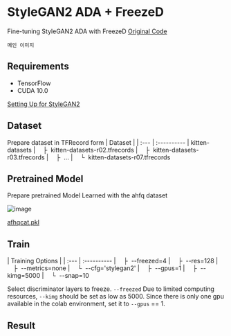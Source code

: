 
# StyleGAN2 ADA + FreezeD
Fine-tuning StyleGAN2 ADA with FreezeD
[Original Code](https://github.com/NVlabs/stylegan2-ada)
```
메인 이미지
```

## Requirements
- TensorFlow
- CUDA 10.0

[Setting Up  for StyleGAN2](https://github.com/noooey/AntiAginGAN-for-Cat/blob/main/setup/SettingUp_for_StyleGAN2_tf.ipynb)

## Dataset
Prepare dataset in TFRecord form
| Dataset |
| :--- | :----------
| kitten-datasets
| &ensp;&ensp;&boxvr;&nbsp; kitten-datasets-r02.tfrecords
| &ensp;&ensp;&boxvr;&nbsp; kitten-datasets-r03.tfrecords
| &ensp;&ensp;&boxvr;&nbsp; ...
| &ensp;&ensp;&boxur;&nbsp; kitten-datasets-r07.tfrecords

## Pretrained Model
Prepare pretrained Model  Learned with the ahfq dataset


![image](https://user-images.githubusercontent.com/66217855/211147695-8abe6ea6-f656-4bd4-86ee-40c1add4b555.png)

[afhqcat.pkl](https://nvlabs-fi-cdn.nvidia.com/stylegan2-ada/pretrained/afhqcat.pkl)

## Train
| Training Options |
| :--- | :----------
| &ensp;&ensp;&boxvr;&nbsp; --freezed=4
| &ensp;&ensp;&boxvr;&nbsp; --res=128
| &ensp;&ensp;&boxvr;&nbsp; --metrics=none
| &ensp;&ensp;&boxur;&nbsp; --cfg='stylegan2'
| &ensp;&ensp;&boxvr;&nbsp; --gpus=1
| &ensp;&ensp;&boxvr;&nbsp; --kimg=5000
| &ensp;&ensp;&boxur;&nbsp; --snap=10


Select discriminator layers to freeze. `--freezed`
Due to limited computing resources, `--kimg` should be set as low as 5000.
Since there is only one gpu available in the colab environment, set it to `--gpus` == 1.

## Result
